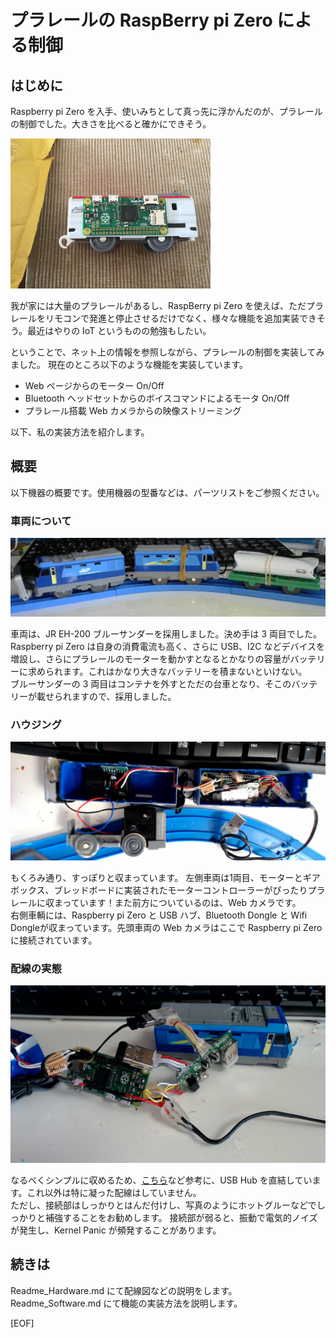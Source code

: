 # プラレールの RaspBerry pi Zero による制御
## はじめに
Raspberry pi Zero を入手、使いみちとして真っ先に浮かんだのが、プラレールの制御でした。大きさを比べると確かにできそう。

<img src="img/20160305_031852648_iOS.jpg" width=320/>

我が家には大量のプラレールがあるし、RaspBerry pi Zero を使えば、ただプラレールをリモコンで発進と停止させるだけでなく、様々な機能を追加実装できそう。最近はやりの IoT というものの勉強もしたい。

ということで、ネット上の情報を参照しながら、プラレールの制御を実装してみました。
現在のところ以下のような機能を実装しています。

* Web ページからのモーター On/Off
* Bluetooth ヘッドセットからのボイスコマンドによるモータ On/Off
* プラレール搭載 Web カメラからの映像ストリーミング

以下、私の実装方法を紹介します。

## 概要 
以下機器の概要です。使用機器の型番などは、パーツリストをご参照ください。

### 車両について
<img src="img\WIN_20160430_06_07_00_Pro.jpg" width=640/>

車両は、JR EH-200 ブルーサンダーを採用しました。決め手は 3 両目でした。  
Raspberry pi Zero は自身の消費電流も高く、さらに USB、I2C などデバイスを増設し、さらにプラレールのモーターを動かすとなるとかなりの容量がバッテリーに求められます。これはかなり大きなバッテリーを積まないといけない。  
ブルーサンダーの 3 両目はコンテナを外すとただの台車となり、そこのバッテリーが載せられますので、採用しました。  

### ハウジング
<img src="img\WIN_20160430_06_13_48_Pro.jpg" width=640/>
  
もくろみ通り、すっぽりと収まっています。
左側車両は1両目、モーターとギアボックス、ブレッドボードに実装されたモーターコントローラーがぴったりプラレールに収まっています！また前方についているのは、Web カメラです。  
右側車輌には、Raspberry pi Zero と USB ハブ、Bluetooth Dongle と Wifi Dongleが収まっています。先頭車両の Web カメラはここで Raspberry pi Zero に接続されています。

### 配線の実態
<img src="img\WIN_20160430_06_18_49_Pro.jpg" width=640/>  
  
なるべくシンプルに収めるため、[こちら](https://www.hackster.io/fvdbosch/raspberry-pi-zero-usb-hub-mod-ec9e20)など参考に、USB Hub を直結しています。これ以外は特に凝った配線はしていません。  
ただし、接続部はしっかりとはんだ付けし、写真のようにホットグルーなどでしっかりと補強することをお勧めします。
接続部が弱ると、振動で電気的ノイズが発生し、Kernel Panic が頻発することがあります。

## 続きは
Readme_Hardware.md にて配線図などの説明をします。
Readme_Software.md にて機能の実装方法を説明します。

[EOF]